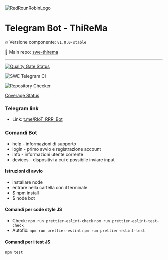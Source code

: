 ![RedRounRobinLogo](https://i.imgur.com/3Dcv4vs.png)

# Telegram Bot - ThiReMa

:fire: Versione componente: `v1.0.0-stable` 

:pushpin: Main repo: [swe-thirema](https://github.com/RedRoundRobin/swe-thirema)

---

[![Quality Gate Status](https://sonarcloud.io/api/project_badges/measure?project=RedRoundRobin_swe-telegram&metric=alert_status)](https://sonarcloud.io/dashboard?id=RedRoundRobin_swe-telegram)

![SWE Telegram CI](https://github.com/RedRoundRobin/swe-telegram/workflows/SWE%20Telegram%20CI/badge.svg) 

![Repository Checker](https://github.com/RedRoundRobin/swe-telegram/workflows/Repository%20Checker/badge.svg)

[Coverage Status](https://coveralls.io/github/RedRoundRobin/swe-telegram?branch=develop)


### Telegram link

- Link: [t.me/RIoT_RRR_Bot](t.me/RIoT_RRR_Bot)

### Comandi Bot

- help - informazioni di supporto
- login - primo avvio e registrazione account
- info - informazioni utente corrente
- devices - dispositivi a cui e possibile inviare input

#### Istruzioni di avvio

- installare node
- entrare nella cartella con il terminale
- $ npm install
- $ node bot


#### Comandi per code style JS

- Check:
`npm run prettier-eslint-check`
`npm run prettier-eslint-test-check`
- Autofix:
`npm run prettier-eslint`
`npm run prettier-eslint-test`


#### Comandi per i test JS

`npm test`
